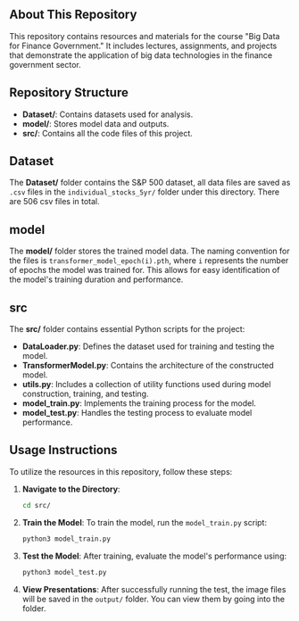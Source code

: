 ## About This Repository
This repository contains resources and materials for the course "Big Data for Finance Government." It includes lectures, assignments, and projects that demonstrate the application of big data technologies in the finance government sector. 

## Repository Structure
- **Dataset/**: Contains datasets used for analysis.
- **model/**: Stores model data and outputs.
- **src/**: Contains all the code files of this project.
## Dataset

The **Dataset/** folder contains the S&P 500 dataset, all data files are saved as `.csv` files in the `individual_stocks_5yr/` folder under this directory. There are 506 csv files in total.

## model

The **model/** folder stores the trained model data. The naming convention for the files is `transformer_model_epoch(i).pth`, where `i` represents the number of epochs the model was trained for. This allows for easy identification of the model's training duration and performance.

## src
The **src/** folder contains essential Python scripts for the project:

- **DataLoader.py**: Defines the dataset used for training and testing the model.
- **TransformerModel.py**: Contains the architecture of the constructed model.
- **utils.py**: Includes a collection of utility functions used during model construction, training, and testing.
- **model_train.py**: Implements the training process for the model.
- **model_test.py**: Handles the testing process to evaluate model performance.

## Usage Instructions

To utilize the resources in this repository, follow these steps:

1. **Navigate to the Directory**:
    ```bash
    cd src/
    ```

2. **Train the Model**:
    To train the model, run the `model_train.py` script:
    ```bash
    python3 model_train.py
    ```

3. **Test the Model**:
    After training, evaluate the model's performance using:
    ```bash
    python3 model_test.py
    ```

4. **View Presentations**:
    After successfully running the test, the image files will be saved in the `output/` folder. You can view them by going into the folder.
